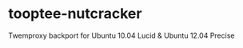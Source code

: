 tooptee-nutcracker
==================

Twemproxy backport for Ubuntu 10.04 Lucid &amp; Ubuntu 12.04 Precise